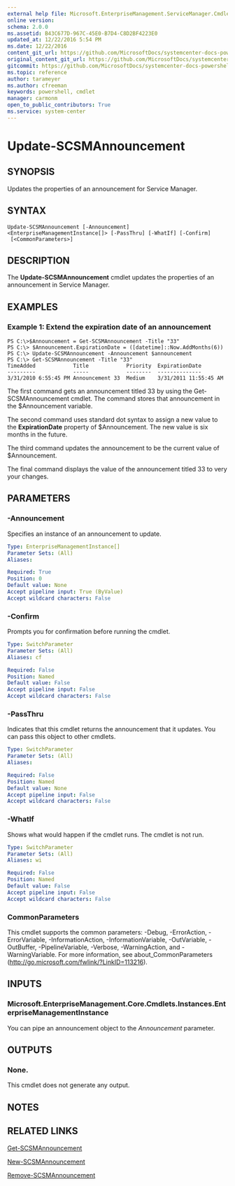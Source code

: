```yaml
---
external help file: Microsoft.EnterpriseManagement.ServiceManager.Cmdlets.dll-Help.xml
online version: 
schema: 2.0.0
ms.assetid: B43C677D-967C-45E0-B7D4-C8D2BF4223E0
updated_at: 12/22/2016 5:54 PM
ms.date: 12/22/2016
content_git_url: https://github.com/MicrosoftDocs/systemcenter-docs-powershell/blob/live/systemcenter-cmdlets/SystemCenter2016/ServiceManager/vlatest/Update-SCSMAnnouncement.md
original_content_git_url: https://github.com/MicrosoftDocs/systemcenter-docs-powershell/blob/live/systemcenter-cmdlets/SystemCenter2016/ServiceManager/vlatest/Update-SCSMAnnouncement.md
gitcommit: https://github.com/MicrosoftDocs/systemcenter-docs-powershell/blob/17c3a51bd892aad46c731d9f381f0704b4815004/systemcenter-cmdlets/SystemCenter2016/ServiceManager/vlatest/Update-SCSMAnnouncement.md
ms.topic: reference
author: tarameyer
ms.author: cfreeman
keywords: powershell, cmdlet
manager: carmonm
open_to_public_contributors: True
ms.service: system-center
---
```


# Update-SCSMAnnouncement

## SYNOPSIS
Updates the properties of an announcement for Service Manager.

## SYNTAX

```
Update-SCSMAnnouncement [-Announcement] <EnterpriseManagementInstance[]> [-PassThru] [-WhatIf] [-Confirm]
 [<CommonParameters>]
```

## DESCRIPTION
The **Update-SCSMAnnouncement** cmdlet updates the properties of an announcement in Service Manager.

## EXAMPLES

### Example 1: Extend the expiration date of an announcement
```
PS C:\>$Announcement = Get-SCSMAnnouncement -Title "33"
PS C:\> $Announcement.ExpirationDate = ([datetime]::Now.AddMonths(6))
PS C:\> Update-SCSMAnnouncement -Announcement $announcement
PS C:\> Get-SCSMAnnouncement -Title "33"
TimeAdded            Title            Priority  ExpirationDate
---------            -----            --------  --------------
3/31/2010 6:55:45 PM Announcement 33  Medium    3/31/2011 11:55:45 AM
```

The first command gets an announcement titled 33 by using the Get-SCSMAnnouncement cmdlet.
The command stores that announcement in the $Announcement variable.

The second command uses standard dot syntax to assign a new value to the **ExpirationDate** property of $Announcement.
The new value is six months in the future.

The third command updates the announcement to be the current value of $Announcement.

The final command displays the value of the announcement titled 33 to very your changes.

## PARAMETERS

### -Announcement
Specifies an instance of an announcement to update.

```yaml
Type: EnterpriseManagementInstance[]
Parameter Sets: (All)
Aliases: 

Required: True
Position: 0
Default value: None
Accept pipeline input: True (ByValue)
Accept wildcard characters: False
```

### -Confirm
Prompts you for confirmation before running the cmdlet.

```yaml
Type: SwitchParameter
Parameter Sets: (All)
Aliases: cf

Required: False
Position: Named
Default value: False
Accept pipeline input: False
Accept wildcard characters: False
```

### -PassThru
Indicates that this cmdlet returns the announcement that it updates.
You can pass this object to other cmdlets.

```yaml
Type: SwitchParameter
Parameter Sets: (All)
Aliases: 

Required: False
Position: Named
Default value: None
Accept pipeline input: False
Accept wildcard characters: False
```

### -WhatIf
Shows what would happen if the cmdlet runs.
The cmdlet is not run.

```yaml
Type: SwitchParameter
Parameter Sets: (All)
Aliases: wi

Required: False
Position: Named
Default value: False
Accept pipeline input: False
Accept wildcard characters: False
```

### CommonParameters
This cmdlet supports the common parameters: -Debug, -ErrorAction, -ErrorVariable, -InformationAction, -InformationVariable, -OutVariable, -OutBuffer, -PipelineVariable, -Verbose, -WarningAction, and -WarningVariable. For more information, see about_CommonParameters (http://go.microsoft.com/fwlink/?LinkID=113216).

## INPUTS

### Microsoft.EnterpriseManagement.Core.Cmdlets.Instances.EnterpriseManagementInstance
You can pipe an announcement object to the *Announcement* parameter.

## OUTPUTS

### None.
This cmdlet does not generate any output.

## NOTES

## RELATED LINKS

[Get-SCSMAnnouncement](xref:SystemCenter2016/ServiceManager/vlatest/Get-SCSMAnnouncement.md)

[New-SCSMAnnouncement](xref:SystemCenter2016/ServiceManager/vlatest/New-SCSMAnnouncement.md)

[Remove-SCSMAnnouncement](xref:SystemCenter2016/ServiceManager/vlatest/Remove-SCSMAnnouncement.md)


